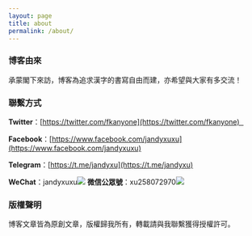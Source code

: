 ```yaml
---
layout: page
title: about
permalink: /about/ 
---
```


### 博客由來

承蒙閣下來訪，博客為追求漢字的書寫自由而建，亦希望與大家有多交流！

### 聯繫方式

**Twitter**：[https://twitter.com/fkanyone](https://twitter.com/fkanyone)  

**Facebook**：[https://www.facebook.com/jandyxuxu](https://www.facebook.com/jandyxuxu) 

**Telegram**：[https://t.me/jandyxu](https://t.me/jandyxu) 

**WeChat**：jandyxuxu![](https://raw.githubusercontent.com/jandyxu/jandyxu.github.io/master/images/%E5%BE%AE%E4%BF%A1%E5%8F%B7.jpg)                      **微信公眾號**：xu258072970![](https://raw.githubusercontent.com/jandyxu/jandyxu.github.io/master/images/%E5%85%AC%E4%BC%97%E5%8F%B7.jpg )

### 版權聲明

博客文章皆為原創文章，版權歸我所有，轉載請與我聯繫獲得授權許可。





